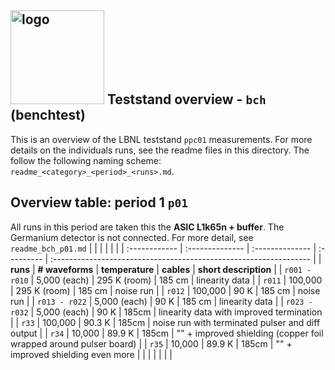 ## <img src="./../../logo/lbnl_logo.png" alt="logo" width="150"/> Teststand overview  - `bch` (benchtest)
This is an overview of the LBNL teststand `ppc01` measurements. For more details on the individuals runs, see the readme files in this directory. 
The follow the following naming scheme: `readme_<category>_<period>_<runs>.md`.  

<style>
@media (prefers-color-scheme: dark) {
  .logo-inline {
    content: url("./../../logo/lbnl_logo_dark.png");
  }
}
</style>

## Overview table: period 1 `p01`   
All runs in this period are taken this the **ASIC L1k65n + buffer**. The Germanium detector is not connected. For more detail, see `readme_bch_p01.md`
|               |                 |                 |            |                                                                   |
| :------------ | :-------------- | :-------------- | :--------- | :---------------------------------------------------------------- |
| **runs**      | **# waveforms** | **temperature** | **cables** | **short description**                                             |
| `r001 - r010` | 5,000 (each)    | 295 K (room)    | 185 cm     | linearity data                                                    |
| `r011`        | 100,000         | 295 K (room)    | 185 cm     | noise run                                                         |
| `r012`        | 100,000         | 90 K            | 185 cm     | noise run                                                         |
| `r013 - r022` | 5,000 (each)    | 90 K            | 185 cm     | linearity data                                                    |
| `r023 - r032` | 5,000 (each)    | 90 K            | 185cm      | linearity data with improved termination                          |
| `r33`         | 100,000         | 90.3 K          | 185cm      | noise run with terminated pulser and diff output                  |
| `r34`         | 10,000          | 89.9 K          | 185cm      | "" + improved shielding (copper foil wrapped around pulser board) |
| `r35`         | 10,000          | 89.9 K          | 185cm      | "" +  improved shielding even more                                |
|               |                 |                 |            |                                                                   |


